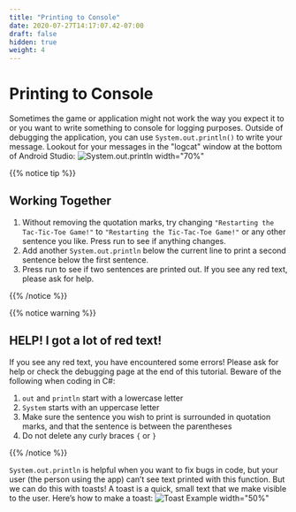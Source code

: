 ```yaml
---
title: "Printing to Console"
date: 2020-07-27T14:17:07.42-07:00
draft: false
hidden: true
weight: 4
---
```


# Printing to Console
Sometimes the game or application might not work the way you expect it to or you want to write something to console for logging purposes. Outside of debugging the application, you can use ```System.out.println()``` to write your message. Lookout for your messages in the "logcat" window at the bottom of Android Studio:
![System.out.println width="70%"](../resources/_gen/images/println.png "Logcat window in Android Studio showing messages created using the System.out.printIn logging function")

{{% notice tip %}}
## Working Together

1. Without removing the quotation marks, try changing `"Restarting the Tac-Tic-Toe Game!"` to `"Restarting the Tic-Tac-Toe Game!"` or any other sentence you like. Press run to see if anything changes.
2. Add another `System.out.println` below the current line to print a second sentence below the first sentence.
3. Press run to see if two sentences are printed out. If you see any red text, please ask for help.

{{% /notice %}}

{{% notice warning %}}
## HELP! I got a lot of red text!

If you see any red text, you have encountered some errors! Please ask for help or check the debugging page at the end of this tutorial. Beware of the following when coding in C#:

1. `out` and `println` start with a lowercase letter
2. `System` starts with an uppercase letter
2. Make sure the sentence you wish to print is surrounded in quotation marks, and that the sentence is between the parentheses
3. Do not delete any curly braces `{` or `}`

{{% /notice %}}

`System.out.println` is helpful when you want to fix bugs in code, but your user (the person using the app) can’t see text printed with this function. But we can do this with toasts! A toast is a quick, small text that we make visible to the user. Here’s how to make a toast:
![Toast Example width="50%"](../resources/_gen/images/toast_example.png "toast example. You can use the toast.makeText function with arguments context, the message string, and Toast.LENGTH_LONG or Toast.LENGTH_SHORT to display a welcom message, such as Welcome to Tic-Tac-Toe")